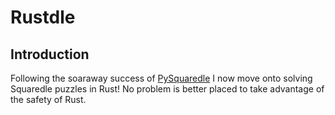 # Rustdle

## Introduction

Following the soaraway success of [PySquaredle](https://github.com/ratbag98/PySquaredle)
I now move onto solving Squaredle puzzles in Rust! No problem is better placed to
take advantage of the safety of Rust.
